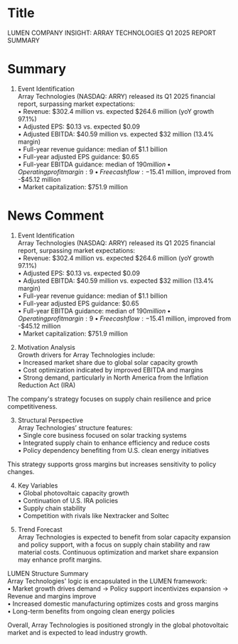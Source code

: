 # Title
LUMEN COMPANY INSIGHT: ARRAY TECHNOLOGIES Q1 2025 REPORT SUMMARY

# Summary
1. Event Identification  
Array Technologies (NASDAQ: ARRY) released its Q1 2025 financial report, surpassing market expectations:  
   • Revenue: $302.4 million vs. expected $264.6 million (yoY growth 97.1%)  
   • Adjusted EPS: $0.13 vs. expected $0.09  
   • Adjusted EBITDA: $40.59 million vs. expected $32 million (13.4% margin)  
   • Full-year revenue guidance: median of $1.1 billion  
   • Full-year adjusted EPS guidance: $0.65  
   • Full-year EBITDA guidance: median of $190 million  
   • Operating profit margin: 9%, up from 5.5% a year ago  
   • Free cash flow: -$15.41 million, improved from -$45.12 million  
   • Market capitalization: $751.9 million  

# News Comment
1. Event Identification  
Array Technologies (NASDAQ: ARRY) released its Q1 2025 financial report, surpassing market expectations:  
   • Revenue: $302.4 million vs. expected $264.6 million (yoY growth 97.1%)  
   • Adjusted EPS: $0.13 vs. expected $0.09  
   • Adjusted EBITDA: $40.59 million vs. expected $32 million (13.4% margin)  
   • Full-year revenue guidance: median of $1.1 billion  
   • Full-year adjusted EPS guidance: $0.65  
   • Full-year EBITDA guidance: median of $190 million  
   • Operating profit margin: 9%, up from 5.5% a year ago  
   • Free cash flow: -$15.41 million, improved from -$45.12 million  
   • Market capitalization: $751.9 million  

2. Motivation Analysis  
Growth drivers for Array Technologies include:  
   • Increased market share due to global solar capacity growth  
   • Cost optimization indicated by improved EBITDA and margins  
   • Strong demand, particularly in North America from the Inflation Reduction Act (IRA)  

The company's strategy focuses on supply chain resilience and price competitiveness.  

3. Structural Perspective  
Array Technologies’ structure features:  
   • Single core business focused on solar tracking systems  
   • Integrated supply chain to enhance efficiency and reduce costs  
   • Policy dependency benefiting from U.S. clean energy initiatives  

This strategy supports gross margins but increases sensitivity to policy changes.  

4. Key Variables  
   • Global photovoltaic capacity growth  
   • Continuation of U.S. IRA policies  
   • Supply chain stability  
   • Competition with rivals like Nextracker and Soltec  

5. Trend Forecast  
Array Technologies is expected to benefit from solar capacity expansion and policy support, with a focus on supply chain stability and raw material costs. Continuous optimization and market share expansion may enhance profit margins.  

LUMEN Structure Summary  
Array Technologies' logic is encapsulated in the LUMEN framework:  
   • Market growth drives demand → Policy support incentivizes expansion → Revenue and margins improve  
   • Increased domestic manufacturing optimizes costs and gross margins  
   • Long-term benefits from ongoing clean energy policies  

Overall, Array Technologies is positioned strongly in the global photovoltaic market and is expected to lead industry growth.

